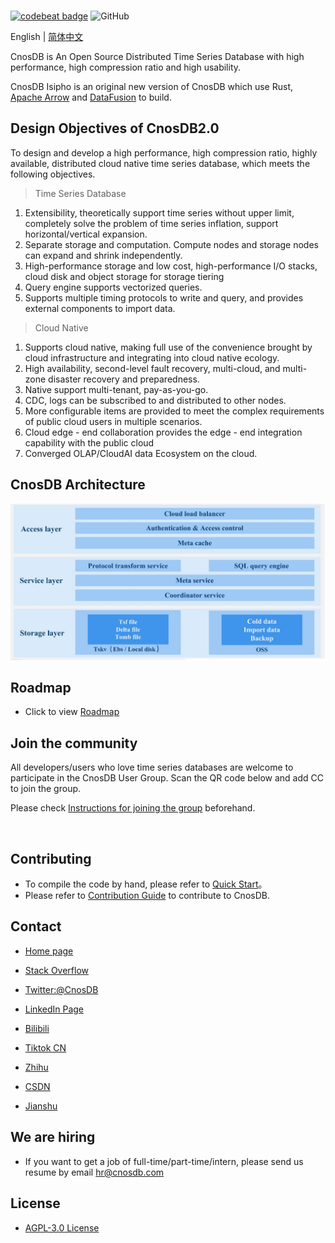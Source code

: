 <img src="docs/source/_static/img/cnosdb_logo_white.svg" width="360" alt=""/>

<a href="https://codebeat.co/projects/github-com-cnosdatabase-cnosdb-main"><img alt="codebeat badge" src="https://codebeat.co/badges/23007af1-7b99-419c-81a8-7bfb6dac31b9" /></a>
![GitHub](https://img.shields.io/github/license/cnosdb/cnosdb)

English | [简体中文](./README_CN.md)

CnosDB is An Open Source Distributed Time Series Database with high performance, high compression ratio and high
usability.

CnosDB Isipho is an original new version of CnosDB which use Rust, [Apache Arrow](https://arrow.apache.org/)
and [DataFusion](https://github.com/apache/arrow-datafusion) to build.

## Design Objectives of CnosDB2.0

To design and develop a high performance, high compression ratio, highly available, distributed cloud native time series
database, which meets the following objectives.

> Time Series Database

1. Extensibility, theoretically support time series without upper limit, completely solve the problem of time series
   inflation, support horizontal/vertical expansion.
2. Separate storage and computation. Compute nodes and storage nodes can expand and shrink independently.
3. High-performance storage and low cost, high-performance I/O stacks, cloud disk and object storage for storage tiering
4. Query engine supports vectorized queries.
5. Supports multiple timing protocols to write and query, and provides external components to import data.

> Cloud Native

1. Supports cloud native, making full use of the convenience brought by cloud infrastructure and integrating into cloud
   native ecology.
2. High availability, second-level fault recovery, multi-cloud, and multi-zone disaster recovery and preparedness.
3. Native support multi-tenant, pay-as-you-go.
4. CDC, logs can be subscribed to and distributed to other nodes.
5. More configurable items are provided to meet the complex requirements of public cloud users in multiple scenarios.
6. Cloud edge - end collaboration provides the edge - end integration capability with the public cloud
7. Converged OLAP/CloudAI data Ecosystem on the cloud.

## CnosDB Architecture

![整体架构](./docs/source/_static/img/arch.jpg)

## Roadmap

- Click to view [Roadmap](./docs/roadmap/ROADMAP.md)

## Join the community

All developers/users who love time series databases are welcome to participate in the CnosDB User Group. Scan the QR
code below and add CC to join the group.

Please check [Instructions for joining the group](./docs/guidelines/CnosDBWeChatUserGroupGuidelines.md) beforehand.

<img src="docs/source/_static/img/u.jpg" width="300" alt=""/>

## Contributing

* To compile the code by hand, please refer to [Quick Start](docs/get-started.md)。
* Please refer to [Contribution Guide](./CONTRIBUTING_EN.md) to contribute to CnosDB.

## Contact

* [Home page](https://cnosdb.com)

* [Stack Overflow](https://stackoverflow.com/questions/tagged/cnosdb)

* [Twitter:@CnosDB](https://twitter.com/CnosDB)

* [LinkedIn Page](https://www.linkedin.com/company/cnosdb)

* [Bilibili](https://space.bilibili.com/36231559)

* [Tiktok CN](https://www.douyin.com/user/MS4wLjABAAAA6ua1UPmYWCcTl0AT0Lf1asILf9ogmj7J257KEq812csox9FBrAkxxKcok1GIzPMv)

* [Zhihu](https://www.zhihu.com/org/cnosdb)

* [CSDN](https://blog.csdn.net/CnosDB)

* [Jianshu](https://www.jianshu.com/u/745811688e9e)

## We are hiring

* If you want to get a job of full-time/part-time/intern, please send us resume by email hr@cnosdb.com

## License

* [AGPL-3.0 License](./LICENSE.md)
